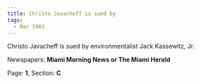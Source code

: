 ```yaml
---  
title: Christo Javacheff is sued by  
tags:  
  - Mar 1983  
---  
```

  
Christo Javacheff is sued by environmentalist Jack Kassewitz, Jr.  
  
Newspapers: **Miami Morning News or The Miami Herald**  
  
Page: **1**, Section: **C** 
